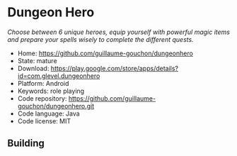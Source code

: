 # Dungeon Hero

_Choose between 6 unique heroes, equip yourself with powerful magic items and prepare your spells wisely to complete the different quests._

- Home: https://github.com/guillaume-gouchon/dungeonhero
- State: mature
- Download: https://play.google.com/store/apps/details?id=com.glevel.dungeonhero
- Platform: Android
- Keywords: role playing
- Code repository: https://github.com/guillaume-gouchon/dungeonhero.git
- Code language: Java
- Code license: MIT

## Building


